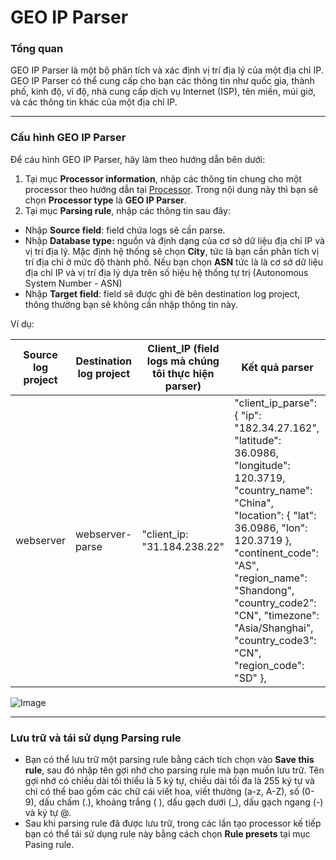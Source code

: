 # GEO IP Parser

### Tổng quan

GEO IP Parser là một bộ phân tích và xác định vị trí địa lý của một địa chỉ IP. GEO IP Parser có thể cung cấp cho bạn các thông tin như quốc gia, thành phố, kinh độ, vĩ độ, nhà cung cấp dịch vụ Internet (ISP), tên miền, múi giờ, và các thông tin khác của một địa chỉ IP.

***

### Cấu hình GEO IP Parser

Để cáu hình GEO IP Parser, hãy làm theo hướng dẫn bên dưới: 

1. Tại mục **Processor information**, nhập các thông tin chung cho một processor theo hướng dẫn tại [Processor](https://docs.vngcloud.vn/vng-cloud-document/vn/vmonitor-platform/cach-tinh-nang-cua-vmonitor-platform/logs/lam-viec-voi-log-pipeline/processor). Trong nội dung này thì bạn sẽ chọn **Processor type** là **GEO IP Parser**.
2. Tại mục **Parsing rule**, nhập các thông tin sau đây:

* Nhập **Source field**: field chứa logs sẽ cần parse.
* Nhập **Database type:** nguồn và định dạng của cơ sở dữ liệu địa chỉ IP và vị trí địa lý. Mặc định hệ thống sẽ chọn **City**, tức là bạn cần phân tích vị trí địa chỉ ở mức độ thành phố. Nếu bạn chọn **ASN** tức là là cơ sở dữ liệu địa chỉ IP và vị trí địa lý dựa trên số hiệu hệ thống tự trị (Autonomous System Number - ASN)
* Nhập **Target field**: field sẽ được ghi đè bên destination log project, thông thường bạn sẽ không cần nhập thông tin này.

Ví dụ: 

| Source log project | Destination log project | Client_IP (field logs mà chúng tôi thực hiện parser) | Kết quả parser |
| --- | --- | --- | --- |
| webserver | webserver-parse | "client_ip: "31.184.238.22" | "client_ip_parse": { "ip": "182.34.27.162", "latitude": 36.0986, "longitude": 120.3719, "country_name": "China", "location": { "lat": 36.0986, "lon": 120.3719 }, "continent_code": "AS", "region_name": "Shandong", "country_code2": "CN", "timezone": "Asia/Shanghai", "country_code3": "CN", "region_code": "SD" }, |

![Image](https://github.com/vngcloud/docs/blob/main/Vietnamese/.gitbook/assets/image%20(328).png?raw=true)

***

### Lưu trữ và tái sử dụng Parsing rule

* Bạn có thể lưu trữ một parsing rule bằng cách tích chọn vào **Save this rule**, sau đó nhập tên gợi nhớ cho parsing rule mà bạn muốn lưu trữ. Tên gợi nhớ có chiều dài tối thiểu là 5 ký tự, chiều dài tối đa là 255 ký tự và chỉ có thể bao gồm các chữ cái viết hoa, viết thường (a-z, A-Z), số (0-9), dấu chấm (.), khoảng trắng ( ), dấu gạch dưới (\_), dấu gạch ngang (-) và ký tự @.
* Sau khi parsing rule đã được lưu trữ, trong các lần tạo processor kế tiếp bạn có thể tái sử dụng rule này bằng cách chọn **Rule presets** tại mục Pasing rule. 
